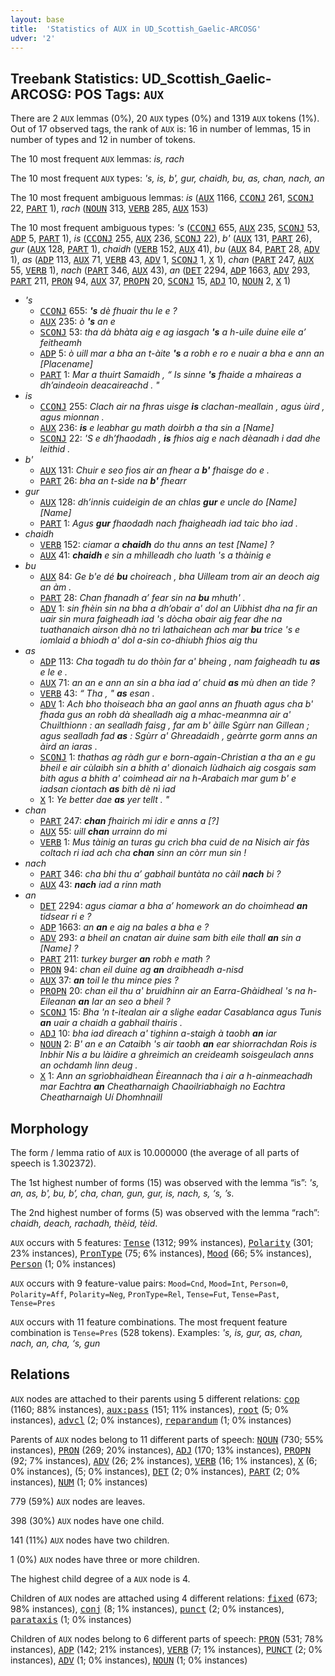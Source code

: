 ```yaml
---
layout: base
title:  'Statistics of AUX in UD_Scottish_Gaelic-ARCOSG'
udver: '2'
---
```


## Treebank Statistics: UD_Scottish_Gaelic-ARCOSG: POS Tags: `AUX`

There are 2 `AUX` lemmas (0%), 20 `AUX` types (0%) and 1319 `AUX` tokens (1%).
Out of 17 observed tags, the rank of `AUX` is: 16 in number of lemmas, 15 in number of types and 12 in number of tokens.

The 10 most frequent `AUX` lemmas: <em>is, rach</em>

The 10 most frequent `AUX` types:  <em>'s, is, b', gur, chaidh, bu, as, chan, nach, an</em>

The 10 most frequent ambiguous lemmas: <em>is</em> (<tt><a href="gd_arcosg-pos-AUX.html">AUX</a></tt> 1166, <tt><a href="gd_arcosg-pos-CCONJ.html">CCONJ</a></tt> 261, <tt><a href="gd_arcosg-pos-SCONJ.html">SCONJ</a></tt> 22, <tt><a href="gd_arcosg-pos-PART.html">PART</a></tt> 1), <em>rach</em> (<tt><a href="gd_arcosg-pos-NOUN.html">NOUN</a></tt> 313, <tt><a href="gd_arcosg-pos-VERB.html">VERB</a></tt> 285, <tt><a href="gd_arcosg-pos-AUX.html">AUX</a></tt> 153)

The 10 most frequent ambiguous types:  <em>'s</em> (<tt><a href="gd_arcosg-pos-CCONJ.html">CCONJ</a></tt> 655, <tt><a href="gd_arcosg-pos-AUX.html">AUX</a></tt> 235, <tt><a href="gd_arcosg-pos-SCONJ.html">SCONJ</a></tt> 53, <tt><a href="gd_arcosg-pos-ADP.html">ADP</a></tt> 5, <tt><a href="gd_arcosg-pos-PART.html">PART</a></tt> 1), <em>is</em> (<tt><a href="gd_arcosg-pos-CCONJ.html">CCONJ</a></tt> 255, <tt><a href="gd_arcosg-pos-AUX.html">AUX</a></tt> 236, <tt><a href="gd_arcosg-pos-SCONJ.html">SCONJ</a></tt> 22), <em>b'</em> (<tt><a href="gd_arcosg-pos-AUX.html">AUX</a></tt> 131, <tt><a href="gd_arcosg-pos-PART.html">PART</a></tt> 26), <em>gur</em> (<tt><a href="gd_arcosg-pos-AUX.html">AUX</a></tt> 128, <tt><a href="gd_arcosg-pos-PART.html">PART</a></tt> 1), <em>chaidh</em> (<tt><a href="gd_arcosg-pos-VERB.html">VERB</a></tt> 152, <tt><a href="gd_arcosg-pos-AUX.html">AUX</a></tt> 41), <em>bu</em> (<tt><a href="gd_arcosg-pos-AUX.html">AUX</a></tt> 84, <tt><a href="gd_arcosg-pos-PART.html">PART</a></tt> 28, <tt><a href="gd_arcosg-pos-ADV.html">ADV</a></tt> 1), <em>as</em> (<tt><a href="gd_arcosg-pos-ADP.html">ADP</a></tt> 113, <tt><a href="gd_arcosg-pos-AUX.html">AUX</a></tt> 71, <tt><a href="gd_arcosg-pos-VERB.html">VERB</a></tt> 43, <tt><a href="gd_arcosg-pos-ADV.html">ADV</a></tt> 1, <tt><a href="gd_arcosg-pos-SCONJ.html">SCONJ</a></tt> 1, <tt><a href="gd_arcosg-pos-X.html">X</a></tt> 1), <em>chan</em> (<tt><a href="gd_arcosg-pos-PART.html">PART</a></tt> 247, <tt><a href="gd_arcosg-pos-AUX.html">AUX</a></tt> 55, <tt><a href="gd_arcosg-pos-VERB.html">VERB</a></tt> 1), <em>nach</em> (<tt><a href="gd_arcosg-pos-PART.html">PART</a></tt> 346, <tt><a href="gd_arcosg-pos-AUX.html">AUX</a></tt> 43), <em>an</em> (<tt><a href="gd_arcosg-pos-DET.html">DET</a></tt> 2294, <tt><a href="gd_arcosg-pos-ADP.html">ADP</a></tt> 1663, <tt><a href="gd_arcosg-pos-ADV.html">ADV</a></tt> 293, <tt><a href="gd_arcosg-pos-PART.html">PART</a></tt> 211, <tt><a href="gd_arcosg-pos-PRON.html">PRON</a></tt> 94, <tt><a href="gd_arcosg-pos-AUX.html">AUX</a></tt> 37, <tt><a href="gd_arcosg-pos-PROPN.html">PROPN</a></tt> 20, <tt><a href="gd_arcosg-pos-SCONJ.html">SCONJ</a></tt> 15, <tt><a href="gd_arcosg-pos-ADJ.html">ADJ</a></tt> 10, <tt><a href="gd_arcosg-pos-NOUN.html">NOUN</a></tt> 2, <tt><a href="gd_arcosg-pos-X.html">X</a></tt> 1)


* <em>'s</em>
  * <tt><a href="gd_arcosg-pos-CCONJ.html">CCONJ</a></tt> 655: <em><b>'s</b> dè fhuair thu le e ?</em>
  * <tt><a href="gd_arcosg-pos-AUX.html">AUX</a></tt> 235: <em>ò <b>'s</b> an e</em>
  * <tt><a href="gd_arcosg-pos-SCONJ.html">SCONJ</a></tt> 53: <em>tha dà bhàta aig e ag iasgach <b>'s</b> a h-uile duine eile a’ feitheamh</em>
  * <tt><a href="gd_arcosg-pos-ADP.html">ADP</a></tt> 5: <em>ò uill mar a bha an t-àite <b>'s</b> a robh e ro e nuair a bha e ann an [Placename]</em>
  * <tt><a href="gd_arcosg-pos-PART.html">PART</a></tt> 1: <em>Mar a thuirt Samaidh , “ Is sinne <b>'s</b> fhaide a mhaireas a dh’aindeoin deacaireachd . "</em>
* <em>is</em>
  * <tt><a href="gd_arcosg-pos-CCONJ.html">CCONJ</a></tt> 255: <em>Clach air na fhras uisge <b>is</b> clachan-meallain , agus ùird , agus mionnan .</em>
  * <tt><a href="gd_arcosg-pos-AUX.html">AUX</a></tt> 236: <em><b>is</b> e leabhar gu math doirbh a tha sin a [Name]</em>
  * <tt><a href="gd_arcosg-pos-SCONJ.html">SCONJ</a></tt> 22: <em>'S e dh’fhaodadh , <b>is</b> fhios aig e nach dèanadh i dad dhe leithid .</em>
* <em>b'</em>
  * <tt><a href="gd_arcosg-pos-AUX.html">AUX</a></tt> 131: <em>Chuir e seo fios air an fhear a <b>b'</b> fhaisge do e .</em>
  * <tt><a href="gd_arcosg-pos-PART.html">PART</a></tt> 26: <em>bha an t-sìde na <b>b'</b> fhearr</em>
* <em>gur</em>
  * <tt><a href="gd_arcosg-pos-AUX.html">AUX</a></tt> 128: <em>dh’innis cuideigin de an chlas <b>gur</b> e uncle do [Name] [Name]</em>
  * <tt><a href="gd_arcosg-pos-PART.html">PART</a></tt> 1: <em>Agus <b>gur</b> fhaodadh nach fhaigheadh iad taic bho iad .</em>
* <em>chaidh</em>
  * <tt><a href="gd_arcosg-pos-VERB.html">VERB</a></tt> 152: <em>ciamar a <b>chaidh</b> do thu anns an test [Name] ?</em>
  * <tt><a href="gd_arcosg-pos-AUX.html">AUX</a></tt> 41: <em><b>chaidh</b> e sin a mhilleadh cho luath 's a thàinig e</em>
* <em>bu</em>
  * <tt><a href="gd_arcosg-pos-AUX.html">AUX</a></tt> 84: <em>Ge b'e dé <b>bu</b> choireach , bha Uilleam trom air an deoch aig an àm .</em>
  * <tt><a href="gd_arcosg-pos-PART.html">PART</a></tt> 28: <em>Chan fhanadh a’ fear sin na <b>bu</b> mhuth' .</em>
  * <tt><a href="gd_arcosg-pos-ADV.html">ADV</a></tt> 1: <em>sin fhèin sin na bha a dh’obair a' dol an Uibhist dha na fir an uair sin mura faigheadh iad 's dòcha obair aig fear dhe na tuathanaich airson dhà no trì lathaichean ach mar <b>bu</b> trice 's e iomlaid a bhiodh a' dol a-sin co-dhiubh fhios aig thu</em>
* <em>as</em>
  * <tt><a href="gd_arcosg-pos-ADP.html">ADP</a></tt> 113: <em>Cha togadh tu do thòin far a' bheing , nam faigheadh tu <b>as</b> e le e .</em>
  * <tt><a href="gd_arcosg-pos-AUX.html">AUX</a></tt> 71: <em>an an e ann an sin a bha iad a’ chuid <b>as</b> mù dhen an tìde ?</em>
  * <tt><a href="gd_arcosg-pos-VERB.html">VERB</a></tt> 43: <em>“ Tha , " <b>as</b> esan .</em>
  * <tt><a href="gd_arcosg-pos-ADV.html">ADV</a></tt> 1: <em>Ach bho thoiseach bha an gaol anns an fhuath agus cha b' fhada gus an robh dà shealladh aig a mhac-meanmna air a' Chuilthionn : an sealladh faisg , far am b' àille Sgùrr nan Gillean ; agus sealladh fad <b>as</b> : Sgùrr a' Ghreadaidh , geàrrte gorm anns an àird an iaras .</em>
  * <tt><a href="gd_arcosg-pos-SCONJ.html">SCONJ</a></tt> 1: <em>thathas ag ràdh gur e born-again-Christian a tha an e gu bheil e air cùlaibh sin a bhith a' dìonaich Iùdhaich aig cosgais sam bith agus a bhith a' coimhead air na h-Arabaich mar gum b' e iadsan ciontach <b>as</b> bith dè nì iad</em>
  * <tt><a href="gd_arcosg-pos-X.html">X</a></tt> 1: <em>Ye better dae <b>as</b> yer tellt . "</em>
* <em>chan</em>
  * <tt><a href="gd_arcosg-pos-PART.html">PART</a></tt> 247: <em><b>chan</b> fhairich mi idir e anns a [?]</em>
  * <tt><a href="gd_arcosg-pos-AUX.html">AUX</a></tt> 55: <em>uill <b>chan</b> urrainn do mi</em>
  * <tt><a href="gd_arcosg-pos-VERB.html">VERB</a></tt> 1: <em>Mus tàinig an turas gu crìch bha cuid de na Nisich air fàs coltach ri iad ach cha <b>chan</b> sinn an còrr mun sin !</em>
* <em>nach</em>
  * <tt><a href="gd_arcosg-pos-PART.html">PART</a></tt> 346: <em>cha bhi thu a’ gabhail buntàta no càil <b>nach</b> bi ?</em>
  * <tt><a href="gd_arcosg-pos-AUX.html">AUX</a></tt> 43: <em><b>nach</b> iad a rinn math</em>
* <em>an</em>
  * <tt><a href="gd_arcosg-pos-DET.html">DET</a></tt> 2294: <em>agus ciamar a bha a’ homework an do choimhead <b>an</b> tidsear ri e ?</em>
  * <tt><a href="gd_arcosg-pos-ADP.html">ADP</a></tt> 1663: <em>an <b>an</b> e aig na bales a bha e ?</em>
  * <tt><a href="gd_arcosg-pos-ADV.html">ADV</a></tt> 293: <em>a bheil an cnatan air duine sam bith eile thall <b>an</b> sin a [Name] ?</em>
  * <tt><a href="gd_arcosg-pos-PART.html">PART</a></tt> 211: <em>turkey burger <b>an</b> robh e math ?</em>
  * <tt><a href="gd_arcosg-pos-PRON.html">PRON</a></tt> 94: <em>chan eil duine ag <b>an</b> draibheadh a-nisd</em>
  * <tt><a href="gd_arcosg-pos-AUX.html">AUX</a></tt> 37: <em><b>an</b> toil le thu mince pies ?</em>
  * <tt><a href="gd_arcosg-pos-PROPN.html">PROPN</a></tt> 20: <em>chan eil thu a' bruidhinn air an Earra-Ghàidheal 's na h-Eileanan <b>an</b> Iar an seo a bheil ?</em>
  * <tt><a href="gd_arcosg-pos-SCONJ.html">SCONJ</a></tt> 15: <em>Bha 'n t-itealan air a slighe eadar Casablanca agus Tunis <b>an</b> uair a chaidh a gabhail thairis .</em>
  * <tt><a href="gd_arcosg-pos-ADJ.html">ADJ</a></tt> 10: <em>bha iad dìreach a' tighinn a-staigh à taobh <b>an</b> iar</em>
  * <tt><a href="gd_arcosg-pos-NOUN.html">NOUN</a></tt> 2: <em>B' an e an Cataibh 's air taobh <b>an</b> ear shiorrachdan Rois is Inbhir Nis a bu làidire a ghreimich an creideamh soisgeulach anns an ochdamh linn deug .</em>
  * <tt><a href="gd_arcosg-pos-X.html">X</a></tt> 1: <em>Ann an sgrìobhaidhean Èireannach tha i air a h-ainmeachadh mar Eachtra <b>an</b> Cheatharnaigh Chaoilriabhaigh no Eachtra Cheatharnaigh Uí Dhomhnaill</em>

## Morphology

The form / lemma ratio of `AUX` is 10.000000 (the average of all parts of speech is 1.302372).

The 1st highest number of forms (15) was observed with the lemma “is”: <em>'s, an, as, b', bu, b’, cha, chan, gun, gur, is, nach, s, ‘s, ’s</em>.

The 2nd highest number of forms (5) was observed with the lemma “rach”: <em>chaidh, deach, rachadh, thèid, tèid</em>.

`AUX` occurs with 5 features: <tt><a href="gd_arcosg-feat-Tense.html">Tense</a></tt> (1312; 99% instances), <tt><a href="gd_arcosg-feat-Polarity.html">Polarity</a></tt> (301; 23% instances), <tt><a href="gd_arcosg-feat-PronType.html">PronType</a></tt> (75; 6% instances), <tt><a href="gd_arcosg-feat-Mood.html">Mood</a></tt> (66; 5% instances), <tt><a href="gd_arcosg-feat-Person.html">Person</a></tt> (1; 0% instances)

`AUX` occurs with 9 feature-value pairs: `Mood=Cnd`, `Mood=Int`, `Person=0`, `Polarity=Aff`, `Polarity=Neg`, `PronType=Rel`, `Tense=Fut`, `Tense=Past`, `Tense=Pres`

`AUX` occurs with 11 feature combinations.
The most frequent feature combination is `Tense=Pres` (528 tokens).
Examples: <em>'s, is, gur, as, chan, nach, an, cha, ‘s, gun</em>


## Relations

`AUX` nodes are attached to their parents using 5 different relations: <tt><a href="gd_arcosg-dep-cop.html">cop</a></tt> (1160; 88% instances), <tt><a href="gd_arcosg-dep-aux-pass.html">aux:pass</a></tt> (151; 11% instances), <tt><a href="gd_arcosg-dep-root.html">root</a></tt> (5; 0% instances), <tt><a href="gd_arcosg-dep-advcl.html">advcl</a></tt> (2; 0% instances), <tt><a href="gd_arcosg-dep-reparandum.html">reparandum</a></tt> (1; 0% instances)

Parents of `AUX` nodes belong to 11 different parts of speech: <tt><a href="gd_arcosg-pos-NOUN.html">NOUN</a></tt> (730; 55% instances), <tt><a href="gd_arcosg-pos-PRON.html">PRON</a></tt> (269; 20% instances), <tt><a href="gd_arcosg-pos-ADJ.html">ADJ</a></tt> (170; 13% instances), <tt><a href="gd_arcosg-pos-PROPN.html">PROPN</a></tt> (92; 7% instances), <tt><a href="gd_arcosg-pos-ADV.html">ADV</a></tt> (26; 2% instances), <tt><a href="gd_arcosg-pos-VERB.html">VERB</a></tt> (16; 1% instances), <tt><a href="gd_arcosg-pos-X.html">X</a></tt> (6; 0% instances),  (5; 0% instances), <tt><a href="gd_arcosg-pos-DET.html">DET</a></tt> (2; 0% instances), <tt><a href="gd_arcosg-pos-PART.html">PART</a></tt> (2; 0% instances), <tt><a href="gd_arcosg-pos-NUM.html">NUM</a></tt> (1; 0% instances)

779 (59%) `AUX` nodes are leaves.

398 (30%) `AUX` nodes have one child.

141 (11%) `AUX` nodes have two children.

1 (0%) `AUX` nodes have three or more children.

The highest child degree of a `AUX` node is 4.

Children of `AUX` nodes are attached using 4 different relations: <tt><a href="gd_arcosg-dep-fixed.html">fixed</a></tt> (673; 98% instances), <tt><a href="gd_arcosg-dep-conj.html">conj</a></tt> (8; 1% instances), <tt><a href="gd_arcosg-dep-punct.html">punct</a></tt> (2; 0% instances), <tt><a href="gd_arcosg-dep-parataxis.html">parataxis</a></tt> (1; 0% instances)

Children of `AUX` nodes belong to 6 different parts of speech: <tt><a href="gd_arcosg-pos-PRON.html">PRON</a></tt> (531; 78% instances), <tt><a href="gd_arcosg-pos-ADP.html">ADP</a></tt> (142; 21% instances), <tt><a href="gd_arcosg-pos-VERB.html">VERB</a></tt> (7; 1% instances), <tt><a href="gd_arcosg-pos-PUNCT.html">PUNCT</a></tt> (2; 0% instances), <tt><a href="gd_arcosg-pos-ADV.html">ADV</a></tt> (1; 0% instances), <tt><a href="gd_arcosg-pos-NOUN.html">NOUN</a></tt> (1; 0% instances)

